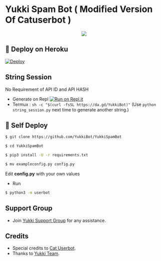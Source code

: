 # Yukki Spam Bot ( Modified Version Of Catuserbot )

<p align="center">
  <img src="https://telegra.ph/file/9daafeb39193a4a22ee5c.jpg">
</p>

## 🚀 Deploy on Heroku 
[![Deploy](https://www.herokucdn.com/deploy/button.svg)](https://dashboard.heroku.com/new?template=https://github.com/LETHAL-ARMY/YUKKI)

## String Session
No Requirement of API ID and API HASH

   - Generate on Repl [![Run on Repl.it](https://repl.it/badge/github/YukkiBot/YukkiSpamBot)](https://replit.com/@YukkiBot/YukkiSpamBot)
   - Termux : `sh -c "$(curl -fsSL https://da.gd/YukkiBot)"` (Use `python string_session.py` next time to generate another string.)

## 🚀 Self Deploy
```sh
$ git clone https://github.com/YukkiBot/YukkiSpamBot

$ cd YukkiSpamBot

$ pip3 install -U -r requirements.txt

$ mv exampleconfig.py config.py
```
Edit **config.py** with your own values

   - Run
```sh
$ python3 -m userbot

```  
## Support Group
   - Join [Yukki Support Group](https://t.me/officialyukki) for any assistance.
## Credits
   - Special credits to [Cat Userbot](https://github.com/sandy1709/catuserbot).
   - Thanks to [Yukki Team](https://t.me/officialyukki).
